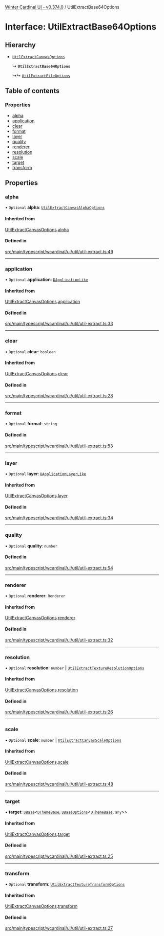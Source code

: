 [Winter Cardinal UI - v0.374.0](../index.md) / UtilExtractBase64Options

# Interface: UtilExtractBase64Options

## Hierarchy

- [`UtilExtractCanvasOptions`](UtilExtractCanvasOptions.md)

  ↳ **`UtilExtractBase64Options`**

  ↳↳ [`UtilExtractFileOptions`](UtilExtractFileOptions.md)

## Table of contents

### Properties

- [alpha](UtilExtractBase64Options.md#alpha)
- [application](UtilExtractBase64Options.md#application)
- [clear](UtilExtractBase64Options.md#clear)
- [format](UtilExtractBase64Options.md#format)
- [layer](UtilExtractBase64Options.md#layer)
- [quality](UtilExtractBase64Options.md#quality)
- [renderer](UtilExtractBase64Options.md#renderer)
- [resolution](UtilExtractBase64Options.md#resolution)
- [scale](UtilExtractBase64Options.md#scale)
- [target](UtilExtractBase64Options.md#target)
- [transform](UtilExtractBase64Options.md#transform)

## Properties

### alpha

• `Optional` **alpha**: [`UtilExtractCanvasAlphaOptions`](UtilExtractCanvasAlphaOptions.md)

#### Inherited from

[UtilExtractCanvasOptions](UtilExtractCanvasOptions.md).[alpha](UtilExtractCanvasOptions.md#alpha)

#### Defined in

[src/main/typescript/wcardinal/ui/util/util-extract.ts:49](https://github.com/winter-cardinal/winter-cardinal-ui/blob/v0.310.1/src/main/typescript/wcardinal/ui/util/util-extract.ts#L49)

___

### application

• `Optional` **application**: [`DApplicationLike`](DApplicationLike.md)

#### Inherited from

[UtilExtractCanvasOptions](UtilExtractCanvasOptions.md).[application](UtilExtractCanvasOptions.md#application)

#### Defined in

[src/main/typescript/wcardinal/ui/util/util-extract.ts:33](https://github.com/winter-cardinal/winter-cardinal-ui/blob/v0.310.1/src/main/typescript/wcardinal/ui/util/util-extract.ts#L33)

___

### clear

• `Optional` **clear**: `boolean`

#### Inherited from

[UtilExtractCanvasOptions](UtilExtractCanvasOptions.md).[clear](UtilExtractCanvasOptions.md#clear)

#### Defined in

[src/main/typescript/wcardinal/ui/util/util-extract.ts:28](https://github.com/winter-cardinal/winter-cardinal-ui/blob/v0.310.1/src/main/typescript/wcardinal/ui/util/util-extract.ts#L28)

___

### format

• `Optional` **format**: `string`

#### Defined in

[src/main/typescript/wcardinal/ui/util/util-extract.ts:53](https://github.com/winter-cardinal/winter-cardinal-ui/blob/v0.310.1/src/main/typescript/wcardinal/ui/util/util-extract.ts#L53)

___

### layer

• `Optional` **layer**: [`DApplicationLayerLike`](DApplicationLayerLike.md)

#### Inherited from

[UtilExtractCanvasOptions](UtilExtractCanvasOptions.md).[layer](UtilExtractCanvasOptions.md#layer)

#### Defined in

[src/main/typescript/wcardinal/ui/util/util-extract.ts:34](https://github.com/winter-cardinal/winter-cardinal-ui/blob/v0.310.1/src/main/typescript/wcardinal/ui/util/util-extract.ts#L34)

___

### quality

• `Optional` **quality**: `number`

#### Defined in

[src/main/typescript/wcardinal/ui/util/util-extract.ts:54](https://github.com/winter-cardinal/winter-cardinal-ui/blob/v0.310.1/src/main/typescript/wcardinal/ui/util/util-extract.ts#L54)

___

### renderer

• `Optional` **renderer**: `Renderer`

#### Inherited from

[UtilExtractCanvasOptions](UtilExtractCanvasOptions.md).[renderer](UtilExtractCanvasOptions.md#renderer)

#### Defined in

[src/main/typescript/wcardinal/ui/util/util-extract.ts:32](https://github.com/winter-cardinal/winter-cardinal-ui/blob/v0.310.1/src/main/typescript/wcardinal/ui/util/util-extract.ts#L32)

___

### resolution

• `Optional` **resolution**: `number` \| [`UtilExtractTextureResolutionOptions`](UtilExtractTextureResolutionOptions.md)

#### Inherited from

[UtilExtractCanvasOptions](UtilExtractCanvasOptions.md).[resolution](UtilExtractCanvasOptions.md#resolution)

#### Defined in

[src/main/typescript/wcardinal/ui/util/util-extract.ts:26](https://github.com/winter-cardinal/winter-cardinal-ui/blob/v0.310.1/src/main/typescript/wcardinal/ui/util/util-extract.ts#L26)

___

### scale

• `Optional` **scale**: `number` \| [`UtilExtractCanvasScaleOptions`](UtilExtractCanvasScaleOptions.md)

#### Inherited from

[UtilExtractCanvasOptions](UtilExtractCanvasOptions.md).[scale](UtilExtractCanvasOptions.md#scale)

#### Defined in

[src/main/typescript/wcardinal/ui/util/util-extract.ts:48](https://github.com/winter-cardinal/winter-cardinal-ui/blob/v0.310.1/src/main/typescript/wcardinal/ui/util/util-extract.ts#L48)

___

### target

• **target**: [`DBase`](../classes/DBase.md)\<[`DThemeBase`](DThemeBase.md), [`DBaseOptions`](DBaseOptions.md)\<[`DThemeBase`](DThemeBase.md), `any`\>\>

#### Inherited from

[UtilExtractCanvasOptions](UtilExtractCanvasOptions.md).[target](UtilExtractCanvasOptions.md#target)

#### Defined in

[src/main/typescript/wcardinal/ui/util/util-extract.ts:25](https://github.com/winter-cardinal/winter-cardinal-ui/blob/v0.310.1/src/main/typescript/wcardinal/ui/util/util-extract.ts#L25)

___

### transform

• `Optional` **transform**: [`UtilExtractTextureTransformOptions`](UtilExtractTextureTransformOptions.md)

#### Inherited from

[UtilExtractCanvasOptions](UtilExtractCanvasOptions.md).[transform](UtilExtractCanvasOptions.md#transform)

#### Defined in

[src/main/typescript/wcardinal/ui/util/util-extract.ts:27](https://github.com/winter-cardinal/winter-cardinal-ui/blob/v0.310.1/src/main/typescript/wcardinal/ui/util/util-extract.ts#L27)
